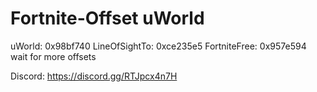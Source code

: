 # Fortnite-Offset uWorld

uWorld: 0x98bf740
LineOfSightTo: 0xce235e5
FortniteFree: 0x957e594
wait for more offsets


Discord: https://discord.gg/RTJpcx4n7H

